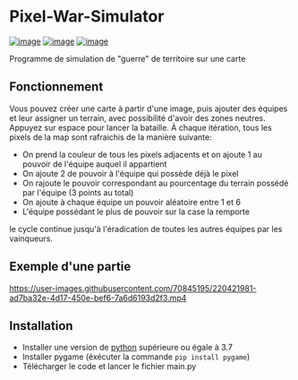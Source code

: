 # Pixel-War-Simulator
[![image](https://img.shields.io/badge/Language-Python-yellow)](https://www.python.org/)
[![image](https://img.shields.io/badge/Library-Pygame-orange)](https://www.pygame.org/)
[![image](https://img.shields.io/badge/Author-JonathanOll-blue)](https://github.com/JonathanOll/)

Programme de simulation de "guerre" de territoire sur une carte

## Fonctionnement

Vous pouvez créer une carte à partir d'une image, puis ajouter des équipes et leur assigner un terrain, avec possibilité d'avoir des zones neutres. Appuyez sur espace pour lancer la bataille. 
À chaque itération, tous les pixels de la map sont rafraichis de la manière suivante: 
- On prend la couleur de tous les pixels adjacents et on ajoute 1 au pouvoir de l'équipe auquel il appartient
- On ajoute 2 de pouvoir à l'équipe qui possède déjà le pixel
- On rajoute le pouvoir correspondant au pourcentage du terrain possédé par l'équipe (3 points au total)
- On ajoute à chaque équipe un pouvoir aléatoire entre 1 et 6
- L'équipe possédant le plus de pouvoir sur la case la remporte

le cycle continue jusqu'à l'éradication de toutes les autres équipes par les vainqueurs.

## Exemple d'une partie

https://user-images.githubusercontent.com/70845195/220421981-ad7ba32e-4d17-450e-bef6-7a6d6193d2f3.mp4

## Installation

- Installer une version de [python](https://www.python.org/) supérieure ou égale à 3.7
- Installer pygame (éxécuter la commande `pip install pygame`)
- Télécharger le code et lancer le fichier main.py
